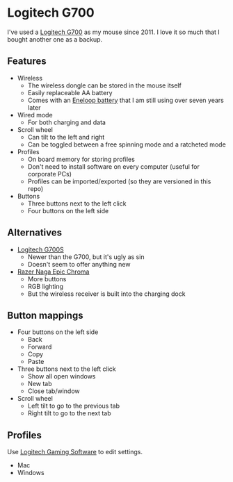 # Logitech G700

I've used a [Logitech G700](https://amzn.to/2Q58nJV) as my mouse since 2011. I
love it so much that I bought another one as a backup.

## Features

* Wireless
    * The wireless dongle can be stored in the mouse itself
    * Easily replaceable AA battery
    * Comes with an [Eneloop battery](https://amzn.to/2Q5HPbg) that I am still using over seven years later
* Wired mode
    * For both charging and data
* Scroll wheel
    * Can tilt to the left and right
    * Can be toggled between a free spinning mode and a ratcheted mode
* Profiles
    * On board memory for storing profiles
    * Don't need to install software on every computer (useful for corporate PCs)
    * Profiles can be imported/exported (so they are versioned in this repo)
* Buttons
    * Three buttons next to the left click
    * Four buttons on the left side

## Alternatives

* [Logitech G700S](https://amzn.to/2LY7lvY)
    * Newer than the G700, but it's ugly as sin
    * Doesn't seem to offer anything new
* [Razer Naga Epic Chroma](https://www.razer.com/gaming-mice/razer-naga-epic-chroma)
    * More buttons
    * RGB lighting
    * But the wireless receiver is built into the charging dock

## Button mappings

* Four buttons on the left side
    * Back
    * Forward
    * Copy
    * Paste
* Three buttons next to the left click
    * Show all open windows
    * New tab
    * Close tab/window
* Scroll wheel
    * Left tilt to go to the previous tab
    * Right tilt to go to the next tab

## Profiles

Use [Logitech Gaming
Software](https://support.logitech.com/en_hk/product/wireless-gaming-mouse-g700/downloads#)
to edit settings.

* Mac
* Windows
